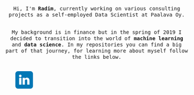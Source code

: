 <p align="center">
  <samp>
    Hi, I'm <b>Radim</b>, currently working on various consulting projects as a self-employed Data Scientist at Paalava Oy.
  </samp>
  <br><br>
</p>

<p align="center">
  <samp>
    My background is in finance but in the spring of 2019 I decided to transition into the world of <b>machine learning</b> and <b>data science</b>. In my repositories you can find a big part of that journey, for learning more about myself follow the links below.
  </samp>
  <br><br>
</p>

<a href="https://www.linkedin.com/in/radim-mušálek-1142b824">
  <img align="middle" alt="Radim Musalek LinkedIn" width="48px" src="https://raw.githubusercontent.com/edent/SuperTinyIcons/099dc12b59179d07d534069bc8551718f786d91a/images/svg/linkedin.svg" hspace="30" />
</a>


<!--
**RadimMusalek/RadimMusalek** is a ✨ _special_ ✨ repository because its `README.md` (this file) appears on your GitHub profile.

Here are some ideas to get you started:

- 🔭 I’m currently working on ...
- 🌱 I’m currently learning ...
- 👯 I’m looking to collaborate on ...
- 🤔 I’m looking for help with ...
- 💬 Ask me about ...
- 📫 How to reach me: ...
- 😄 Pronouns: ...
- ⚡ Fun fact: ...
-->
